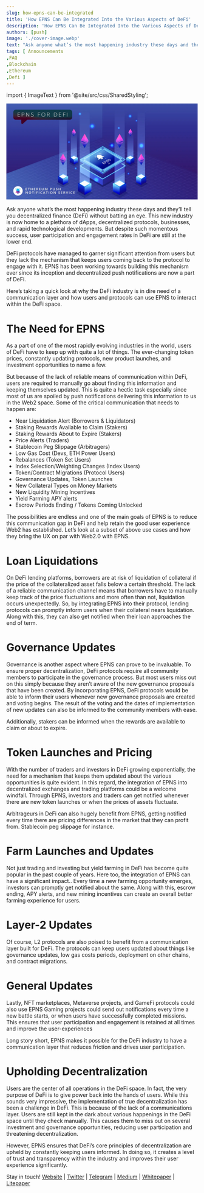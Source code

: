 ```yaml
---
slug: how-epns-can-be-integrated
title: 'How EPNS Can Be Integrated Into the Various Aspects of DeFi'
description: 'How EPNS Can Be Integrated Into the Various Aspects of DeFi'
authors: [push]
image: './cover-image.webp'
text: "Ask anyone what’s the most happening industry these days and they’ll tell you decentralized finance (DeFi) without batting an eye. This new industry is now home to a plethora of dApps, decentralized protocols, businesses, and rapid technological developments. But despite such momentous success, user participation and engagement rates in DeFi are still at the lower end."
tags: [ Announcements
,FAQ
,Blockchain
,Ethereum
,Defi ]
---
```


import { ImageText } from '@site/src/css/SharedStyling';

![Cover image of How EPNS Can Be Integrated Into the Various Aspects of DeFi](./cover-image.webp)

<!--truncate-->

Ask anyone what’s the most happening industry these days and they’ll tell you decentralized finance (DeFi) without batting an eye. This new industry is now home to a plethora of dApps, decentralized protocols, businesses, and rapid technological developments. But despite such momentous success, user participation and engagement rates in DeFi are still at the lower end.

DeFi protocols have managed to garner significant attention from users but they lack the mechanism that keeps users coming back to the protocol to engage with it. EPNS has been working towards building this mechanism ever since its inception and decentralized push notifications are now a part of DeFi.

Here’s taking a quick look at why the DeFi industry is in dire need of a communication layer and how users and protocols can use EPNS to interact within the DeFi space.

# The Need for EPNS

As a part of one of the most rapidly evolving industries in the world, users of DeFi have to keep up with quite a lot of things. The ever-changing token prices, constantly updating protocols, new product launches, and investment opportunities to name a few.

But because of the lack of reliable means of communication within DeFi, users are required to manually go about finding this information and keeping themselves updated. This is quite a hectic task especially since most of us are spoiled by push notifications delivering this information to us in the Web2 space. Some of the critical communication that needs to happen are:

- Near Liquidation Alert (Borrowers & Liquidators)
- Staking Rewards Available to Claim (Stakers)
- Staking Rewards About to Expire (Stakers)
- Price Alerts (Traders)
- Stablecoin Peg Slippage (Arbitragers)
- Low Gas Cost (Devs, ETH Power Users)
- Rebalances (Token Set Users)
- Index Selection/Weighting Changes (Index Users)
- Token/Contract Migrations (Protocol Users)
- Governance Updates, Token Launches
- New Collateral Types on Money Markets
- New Liquidity Mining Incentives
- Yield Farming APY alerts
- Escrow Periods Ending / Tokens Coming Unlocked

The possibilities are endless and one of the main goals of EPNS is to reduce this communication gap in DeFi and help retain the good user experience Web2 has established. Let’s look at a subset of above use cases and how they bring the UX on par with Web2.0 with EPNS.

# Loan Liquidations

On DeFi lending platforms, borrowers are at risk of liquidation of collateral if the price of the collateralized asset falls below a certain threshold. The lack of a reliable communication channel means that borrowers have to manually keep track of the price fluctuations and more often than not, liquidation occurs unexpectedly. So, by integrating EPNS into their protocol, lending protocols can promptly inform users when their collateral nears liquidation. Along with this, they can also get notified when their loan approaches the end of term.

# Governance Updates

Governance is another aspect where EPNS can prove to be invaluable. To ensure proper decentralization, DeFi protocols require all community members to participate in the governance process. But most users miss out on this simply because they aren’t aware of the new governance proposals that have been created. By incorporating EPNS, DeFi protocols would be able to inform their users whenever new governance proposals are created and voting begins. The result of the voting and the dates of implementation of new updates can also be informed to the community members with ease.

Additionally, stakers can be informed when the rewards are available to claim or about to expire.

# Token Launches and Pricing

With the number of traders and investors in DeFi growing exponentially, the need for a mechanism that keeps them updated about the various opportunities is quite evident. In this regard, the integration of EPNS into decentralized exchanges and trading platforms could be a welcome windfall. Through EPNS, investors and traders can get notified whenever there are new token launches or when the prices of assets fluctuate.

Arbitrageurs in DeFi can also hugely benefit from EPNS, getting notified every time there are pricing differences in the market that they can profit from. Stablecoin peg slippage for instance.

# Farm Launches and Updates

Not just trading and investing but yield farming in DeFi has become quite popular in the past couple of years. Here too, the integration of EPNS can have a significant impact.. Every time a new farming opportunity emerges, investors can promptly get notified about the same. Along with this, escrow ending, APY alerts, and new mining incentives can create an overall better farming experience for users.

# Layer-2 Updates

Of course, L2 protocols are also poised to benefit from a communication layer built for DeFi. The protocols can keep users updated about things like governance updates, low gas costs periods, deployment on other chains, and contract migrations.

# General Updates

Lastly, NFT marketplaces, Metaverse projects, and GameFi protocols could also use EPNS Gaming projects could send out notifications every time a new battle starts, or when users have successfully completed missions. This ensures that user participation and engagement is retained at all times and improve the user-experiences

Long story short, EPNS makes it possible for the DeFi industry to have a communication layer that reduces friction and drives user participation.

# Upholding Decentralization

Users are the center of all operations in the DeFi space. In fact, the very purpose of DeFi is to give power back into the hands of users. While this sounds very impressive, the implementation of true decentralization has been a challenge in DeFi. This is because of the lack of a communications layer. Users are still kept in the dark about various happenings in the DeFi space until they check manually. This causes them to miss out on several investment and governance opportunities, reducing user participation and threatening decentralization.

However, EPNS ensures that DeFi’s core principles of decentralization are upheld by constantly keeping users informed. In doing so, it creates a level of trust and transparency within the industry and improves their user experience significantly.

Stay in touch! [Website](https://epns.io/) | [Twitter](https://twitter.com/epnsproject) | [Telegram](https://t.me/epnsproject) | [Medium](https://medium.com/ethereum-push-notification-service) | [Whitepaper](https://whitepaper.epns.io/) | [Litepaper](https://medium.com/ethereum-push-notification-service/ethereum-push-notification-service-litepaper-e7ca0a662862)
